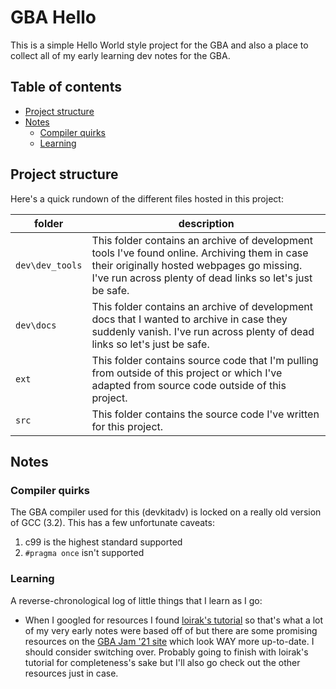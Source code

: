 # GBA Hello

This is a simple Hello World style project for the GBA and also a place to collect all of my early learning dev notes for the GBA.

## Table of contents

* [Project structure](#project-structure)
* [Notes](#notes)
    * [Compiler quirks](#compiler-quirks)
    * [Learning](#learning)

## Project structure

Here's a quick rundown of the different files hosted in this project:

folder | description
-------|------------
`dev\dev_tools`  | This folder contains an archive of development tools I've found online. Archiving them in case their originally hosted webpages go missing. I've run across plenty of dead links so let's just be safe.
`dev\docs`  | This folder contains an archive of development docs that I wanted to archive in case they suddenly vanish. I've run across plenty of dead links so let's just be safe.
`ext`  | This folder contains source code that I'm pulling from outside of this project or which I've adapted from source code outside of this project.
`src`  | This folder contains the source code I've written for this project.

## Notes

### Compiler quirks

The GBA compiler used for this (devkitadv) is locked on a really old version of GCC (3.2). This has a few unfortunate caveats:

1. c99 is the highest standard supported
2. `#pragma once` isn't supported

### Learning

A reverse-chronological log of little things that I learn as I go:

* When I googled for resources I found [loirak's tutorial](http://www.loirak.com/gameboy/gbatutor.php) so that's what a lot of my very early notes were based off of but there are some promising resources on the [GBA Jam '21 site](https://itch.io/jam/gbajam21) which look WAY more up-to-date. I should consider switching over. Probably going to finish with loirak's tutorial for completeness's sake but I'll also go check out the other resources just in case.
